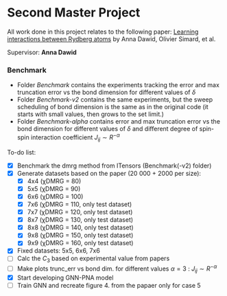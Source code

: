 # Second Master Project

All work done in this project relates to the following paper: [Learning interactions between Rydberg atoms](https://arxiv.org/abs/2412.12019) by Anna Dawid, Olivier Simard, et al.

Supervisor: **Anna Dawid**

### Benchmark
- Folder *Benchmark* contains the experiments tracking the error and max truncation error vs the bond dimension for different values of $`\delta`$
- Folder *Benchmark-v2* contains the same experiments, but the sweep scheduling of bond dimension is the same as in the original code (it starts with small values, then grows to the set limit.)
- Folder *Benchmark-alpha* contains error and max truncation error vs the bond dimension for different values of $`\delta`$ and different degree of spin-spin interaction coefficient $` J_{ij}\sim R^{-\alpha}`$ 

To-do list:
- [x] Benchmark the dmrg method from ITensors (Benchmark(-v2) folder)
- [x] Generate datasets based on the paper (20 000 + 2000 per size):
    - [x] 4x4 (χDMRG = 80)
    - [x] 5x5 (χDMRG = 90)
    - [x] 6x6 (χDMRG = 100)
    - [x] 7x6 (χDMRG = 110, only test dataset)
    - [x] 7x7 (χDMRG = 120, only test dataset)
    - [x] 8x7 (χDMRG = 130, only test dataset)
    - [x] 8x8 (χDMRG = 140, only test dataset)
    - [x] 9x8 (χDMRG = 150, only test dataset)
    - [x] 9x9 (χDMRG = 160, only test dataset)
- [x] Fixed datasets: 5x5, 6x6, 7x6
- [ ] Calc the $C_3$ based on experimental value from papers
- [ ] Make plots trunc_err vs bond dim. for different values $`\alpha=3`$ : $`J_{ij}\sim R^{-\alpha}`$
- [x] Start developing GNN-PNA model
- [ ] Train GNN and recreate figure 4. from the papaer only for case 5
